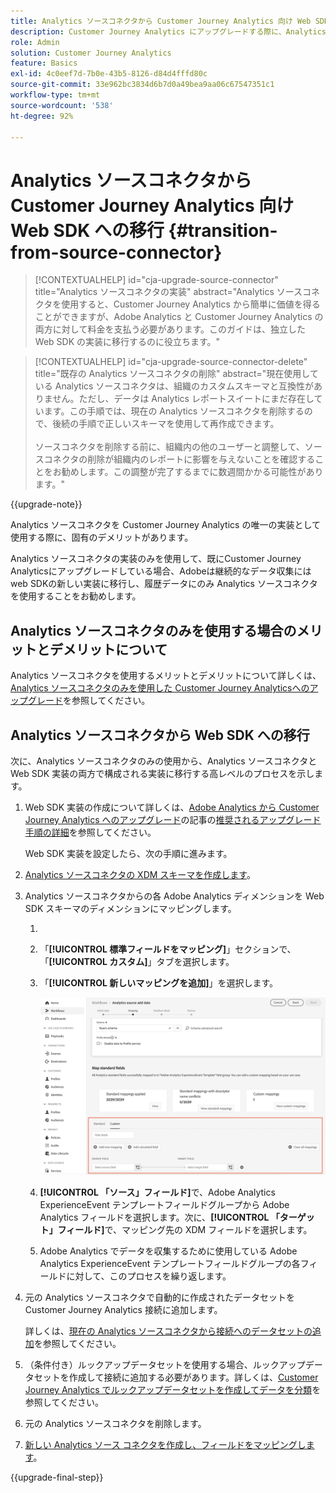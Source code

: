 ```yaml
---
title: Analytics ソースコネクタから Customer Journey Analytics 向け Web SDK への移行
description: Customer Journey Analytics にアップグレードする際に、Analytics ソースコネクタから Web SDK に移行する方法について説明します
role: Admin
solution: Customer Journey Analytics
feature: Basics
exl-id: 4c0eef7d-7b0e-43b5-8126-d84d4fffd80c
source-git-commit: 33e962bc3834d6b7d0a49bea9aa06c67547351c1
workflow-type: tm+mt
source-wordcount: '538'
ht-degree: 92%

---
```


# Analytics ソースコネクタから Customer Journey Analytics 向け Web SDK への移行 {#transition-from-source-connector}

<!-- markdownlint-disable MD034 -->

>[!CONTEXTUALHELP]
>id="cja-upgrade-source-connector"
>title="Analytics ソースコネクタの実装"
>abstract="Analytics ソースコネクタを使用すると、Customer Journey Analytics から簡単に価値を得ることができますが、Adobe Analytics と Customer Journey Analytics の両方に対して料金を支払う必要があります。このガイドは、独立した Web SDK の実装に移行するのに役立ちます。"

<!-- markdownlint-enable MD034 -->

<!-- markdownlint-disable MD034 -->

>[!CONTEXTUALHELP]
>id="cja-upgrade-source-connector-delete"
>title="既存の Analytics ソースコネクタの削除"
>abstract="現在使用している Analytics ソースコネクタは、組織のカスタムスキーマと互換性がありません。ただし、データは Analytics レポートスイートにまだ存在しています。この手順では、現在の Analytics ソースコネクタを削除するので、後続の手順で正しいスキーマを使用して再作成できます。<br><br>ソースコネクタを削除する前に、組織内の他のユーザーと調整して、ソースコネクタの削除が組織内のレポートに影響を与えないことを確認することをお勧めします。この調整が完了するまでに数週間かかる可能性があります。"

<!-- markdownlint-enable MD034 -->

{{upgrade-note}}

Analytics ソースコネクタを Customer Journey Analytics の唯一の実装として使用する際に、固有のデメリットがあります。

Analytics ソースコネクタの実装のみを使用して、既にCustomer Journey Analyticsにアップグレードしている場合、Adobeは継続的なデータ収集には web SDKの新しい実装に移行し、履歴データにのみ Analytics ソースコネクタを使用することをお勧めします。

## Analytics ソースコネクタのみを使用する場合のメリットとデメリットについて

Analytics ソースコネクタを使用するメリットとデメリットについて詳しくは、[Analytics ソースコネクタのみを使用した Customer Journey Analyticsへのアップグレード](/help/getting-started/cja-upgrade/cja-upgrade-alternative-source-connector.md)を参照してください。

## Analytics ソースコネクタから Web SDK への移行

次に、Analytics ソースコネクタのみの使用から、Analytics ソースコネクタと Web SDK 実装の両方で構成される実装に移行する高レベルのプロセスを示します。

1. Web SDK 実装の作成について詳しくは、[Adobe Analytics から Customer Journey Analytics へのアップグレード](/help/getting-started/cja-upgrade/cja-upgrade-recommendations.md)の記事の[推奨されるアップグレード手順の詳細](/help/getting-started/cja-upgrade/cja-upgrade-recommendations.md#detailed-recommended-upgrade-steps)を参照してください。

   Web SDK 実装を設定したら、次の手順に進みます。

1. [Analytics ソースコネクタの XDM スキーマを作成します](/help/getting-started/cja-upgrade/cja-upgrade-source-connector-schema.md)。

1. Analytics ソースコネクタからの各 Adobe Analytics ディメンションを Web SDK スキーマのディメンションにマッピングします。

   1. &#x200B;
      <!-- how do you get here -->

   1. 「**[!UICONTROL 標準フィールドをマッピング]**」セクションで、「**[!UICONTROL カスタム]**」タブを選択します。

   1. 「**[!UICONTROL 新しいマッピングを追加]**」を選択します。

      ![スキーマフィールドをマッピング](assets/schema-mapping.png)

   1. **[!UICONTROL 「ソース」フィールド]**&#x200B;で、Adobe Analytics ExperienceEvent テンプレートフィールドグループから Adobe Analytics フィールドを選択します。次に、**[!UICONTROL 「ターゲット」フィールド]**&#x200B;で、マッピング先の XDM フィールドを選択します。

   1. Adobe Analytics でデータを収集するために使用している Adobe Analytics ExperienceEvent テンプレートフィールドグループの各フィールドに対して、このプロセスを繰り返します。

1. 元の Analytics ソースコネクタで自動的に作成されたデータセットを Customer Journey Analytics 接続に追加します。

   詳しくは、[現在の Analytics ソースコネクタから接続へのデータセットの追加](/help/getting-started/cja-upgrade/cja-upgrade-source-connector-dataset.md)を参照してください。

1. （条件付き）ルックアップデータセットを使用する場合、ルックアップデータセットを作成して接続に追加する必要があります。詳しくは、[Customer Journey Analytics でルックアップデータセットを作成してデータを分類](/help/getting-started/cja-upgrade/cja-upgrade-dataset-lookup.md)を参照してください。

1. 元の Analytics ソースコネクタを削除します。<!-- need to add steps somewhere about how to do this -->

1. [新しい Analytics ソース コネクタを作成し、フィールドをマッピングします](/help/getting-started/cja-upgrade/cja-upgrade-source-connector.md)。

{{upgrade-final-step}}

